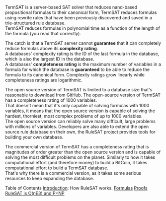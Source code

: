 TermSAT is a server-based SAT solver that reduces nand-based propositional formulas to their canonical form, 
TermSAT reduces formulas using rewrite rules that have been previously discovered and saved in a trie-structured rule database.  
TermSAT reduces formulas in polynomial time as a function of the length of the formula (you read that correctly).  

The catch is that a TermSAT server cannot **guarantee** that it can completely reduce formulas above its **complexity rating**.  
A databases' complexity rating is the ID of the last formula in the database, which is also the largest ID in the database.  
A databases' **completeness rating** is the maximum number of variables in a formula for which the database is **guaranteed** 
to be able to reduce the formula to its canonical form.
Complexity ratings grow linearly while completeness ratings are logarithmic.

The open source version of TermSAT is limited to a database size that's reasonable to download from GitHub.
The open-source version of TermSAT has a completeness rating of 1000 variables.  
That doesn't mean that it's only capable of solving formulas with 1000 variables, 
it means that the open source version is capable of solving the hardest, thorniest, most complex problems of up to 1000 variables.  
The open source version can reliably solve many difficult, large problems with millions of variables.
Developers are also able to extend the open source rule database on their own, 
the RuleSAT project provides tools for building your own database.

The commercial version of TermSAT has a completeness rating that is magnitudes of order greater than the open source version and 
is capable of solving the most difficult problems on the planet.
Similarly to how it takes computational effort (and therefore money) to build a BitCoin, 
it takes computational effort to build a TermSAT database.  
That's why there is a commercial version, as it takes some serious resources to keep expanding the database.  

Table of Contents
[Introduction](how-rulesat-works.md): How RuleSAT works.
[Formulas](formulas.md)
[Proofs](proofs.md)
[RuleSAT is O(nE3) and P=NP](complexity.md)

